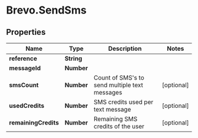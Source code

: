 # Brevo.SendSms

## Properties
Name | Type | Description | Notes
------------ | ------------- | ------------- | -------------
**reference** | **String** |  | 
**messageId** | **Number** |  | 
**smsCount** | **Number** | Count of SMS's to send multiple text messages | [optional] 
**usedCredits** | **Number** | SMS credits used per text message | [optional] 
**remainingCredits** | **Number** | Remaining SMS credits of the user | [optional] 


